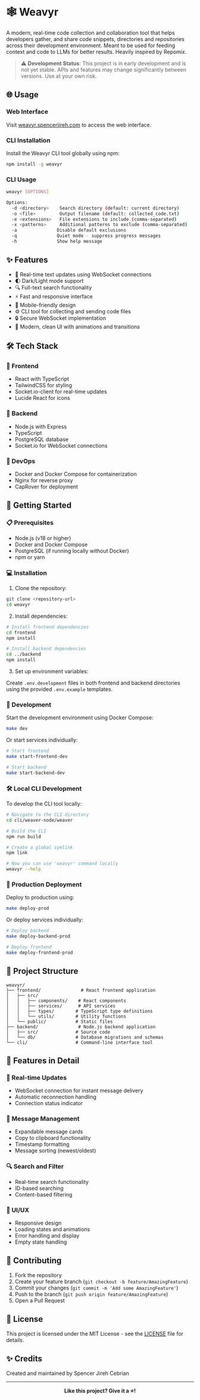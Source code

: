 # 🕸️ Weavyr

A modern, real-time code collection and collaboration tool that helps developers gather, and share code snippets, directories and repositories across their development environment. Meant to be used for feeding context and code to LLMs for better results. Heavily inspired by Repomix.

> ⚠️ **Development Status**: This project is in early development and is not yet stable. APIs and features may change significantly between versions. Use at your own risk.

## 🌐 Usage

### Web Interface

Visit [weavyr.spencerjireh.com](https://weavyr.spencerjireh.com) to access the web interface.

### CLI Installation

Install the Weavyr CLI tool globally using npm:

```bash
npm install -g weavyr
```

### CLI Usage

```bash
weavyr [OPTIONS]

Options:
  -d <directory>    Search directory (default: current directory)
  -o <file>         Output filename (default: collected_code.txt)
  -e <extensions>   File extensions to include (comma-separated)
  -x <patterns>     Additional patterns to exclude (comma-separated)
  -a               Disable default exclusions
  -q               Quiet mode - suppress progress messages
  -h               Show help message
```

## ✨ Features

- 🔄 Real-time text updates using WebSocket connections
- 🌓 Dark/Light mode support
- 🔍 Full-text search functionality
- ⚡ Fast and responsive interface
- 📱 Mobile-friendly design
- ⚙️ CLI tool for collecting and sending code files
- 🔒 Secure WebSocket implementation
- 🎯 Modern, clean UI with animations and transitions

## 🛠️ Tech Stack

### 🎨 Frontend

- React with TypeScript
- TailwindCSS for styling
- Socket.io-client for real-time updates
- Lucide React for icons

### 🔧 Backend

- Node.js with Express
- TypeScript
- PostgreSQL database
- Socket.io for WebSocket connections

### 🚀 DevOps

- Docker and Docker Compose for containerization
- Nginx for reverse proxy
- CapRover for deployment

## 🏁 Getting Started

### 📋 Prerequisites

- Node.js (v18 or higher)
- Docker and Docker Compose
- PostgreSQL (if running locally without Docker)
- npm or yarn

### 💻 Installation

1. Clone the repository:

```bash
git clone <repository-url>
cd weavyr
```

2. Install dependencies:

```bash
# Install frontend dependencies
cd frontend
npm install

# Install backend dependencies
cd ../backend
npm install
```

3. Set up environment variables:

Create `.env.development` files in both frontend and backend directories using the provided `.env.example` templates.

### 🔨 Development

Start the development environment using Docker Compose:

```bash
make dev
```

Or start services individually:

```bash
# Start frontend
make start-frontend-dev

# Start backend
make start-backend-dev
```

### 🛠️ Local CLI Development

To develop the CLI tool locally:

```bash
# Navigate to the CLI directory
cd cli/weaver-node/weaver

# Build the CLI
npm run build

# Create a global symlink
npm link

# Now you can use 'weavyr' command locally
weavyr --help
```

### 🚀 Production Deployment

Deploy to production using:

```bash
make deploy-prod
```

Or deploy services individually:

```bash
# Deploy backend
make deploy-backend-prod

# Deploy frontend
make deploy-frontend-prod
```

## 📁 Project Structure

```
weavyr/
├── frontend/               # React frontend application
│   ├── src/
│   │   ├── components/    # React components
│   │   ├── services/      # API services
│   │   ├── types/        # TypeScript type definitions
│   │   └── utils/        # Utility functions
│   └── public/           # Static files
├── backend/               # Node.js backend application
│   ├── src/              # Source code
│   └── db/               # Database migrations and schemas
└── cli/                  # Command-line interface tool
```

## 🎯 Features in Detail

### 🔄 Real-time Updates

- WebSocket connection for instant message delivery
- Automatic reconnection handling
- Connection status indicator

### 📝 Message Management

- Expandable message cards
- Copy to clipboard functionality
- Timestamp formatting
- Message sorting (newest/oldest)

### 🔍 Search and Filter

- Real-time search functionality
- ID-based searching
- Content-based filtering

### 🎨 UI/UX

- Responsive design
- Loading states and animations
- Error handling and display
- Empty state handling

## 🤝 Contributing

1. Fork the repository
2. Create your feature branch (`git checkout -b feature/AmazingFeature`)
3. Commit your changes (`git commit -m 'Add some AmazingFeature'`)
4. Push to the branch (`git push origin feature/AmazingFeature`)
5. Open a Pull Request

## 📄 License

This project is licensed under the MIT License - see the [LICENSE](LICENSE) file for details.

## ✨ Credits

Created and maintained by Spencer Jireh Cebrian

---

<div align="center">
  <strong>Like this project? Give it a ⭐️!</strong>
</div>
